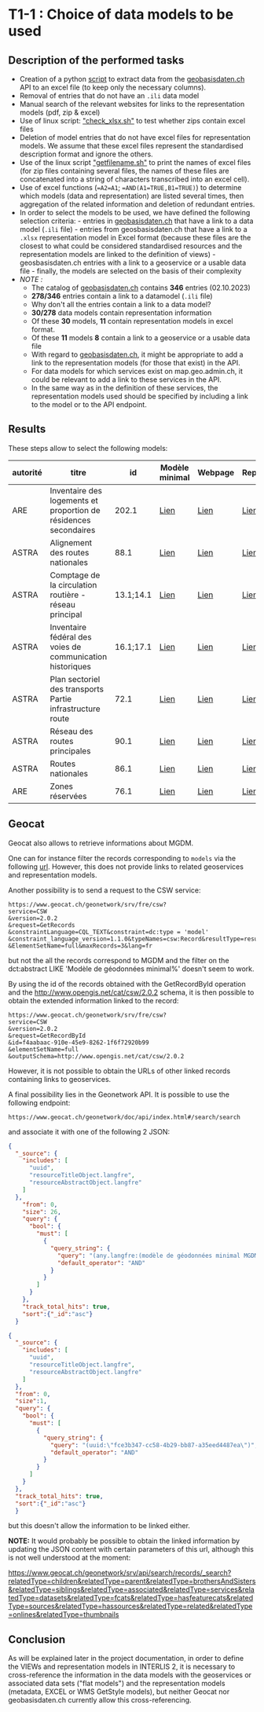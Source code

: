 # T1-1 : Choice of data models to be used

## Description of the performed tasks

- Creation of a python [script](https://github.com/MediaComem/FGDM4GS/blob/main/WP1/T1-1/geobasisdaten_api.py) to extract data from the [geobasisdaten.ch](https://geobasisdaten.ch/api/v1/redoc/) API to an excel file (to keep only the necessary columns).
- Removal of entries that do not have an `.ili` data model 
- Manual search of the relevant websites for links to the representation models (pdf, zip & excel)
- Use of linux script: ["check_xlsx.sh"](https://github.com/MediaComem/FGDM4GS/blob/main/WP1/T1-1/check_xlsx.sh) to test whether zips contain excel files
- Deletion of model entries that do not have excel files for representation models. We assume that these excel files represent the standardised description format and ignore the others.
- Use of the linux script ["getfilename.sh"](https://github.com/MediaComem/FGDM4GS/blob/main/WP1/T1-1/getfilename.sh) to print the names of excel files (for zip files containing several files, the names of these files are concatenated into a string of characters transcribed into an excel cell).
- Use of excel functions (`=A2=A1`; `=AND(A1=TRUE,B1=TRUE)`) to determine which models (data and representation) are listed several times, then aggregation of the related information and deletion of redundant entries.
- In order to select the models to be used, we have defined the following selection criteria:
      - entries in [geobasisdaten.ch](https://geobasisdaten.ch/) that have a link to a data model (`.ili` file)
      - entries from geosbasisdaten.ch that have a link to a `.xlsx` representation model in Excel format (because these files are the closest to what could be considered standardised resources and the representation models are linked to the definition of views)
      - geosbasisdaten.ch entries with a link to a geoservice or a usable data file
      - finally, the models are selected on the basis of their complexity
- _NOTE :_
    - The catalog of [geobasisdaten.ch](https://geobasisdaten.ch/) contains **346** entries (02.10.2023)
    - **278/346** entries contain a link to a datamodel (`.ili` file)
    - Why don't all the entries contain a link to a data model?
    - **30/278** data models contain representation information
    - Of these **30** models, **11** contain representation models in excel format.
    - Of these **11** models **8** contain a link to a geoservice or a usable data file
    - With regard to [geobasisdaten.ch](https://geobasisdaten.ch/), it might be appropriate to add a link to the representation models (for those that exist) in the API.
    - For data models for which services exist on map.geo.admin.ch, it could be relevant to add a link to these services in the API.
    - In the same way as in the definition of these services, the representation models used should be specified by including a link to the model or to the API endpoint.
## Results

These steps allow to select the following models:

| autorité | titre | id | Modèle minimal | Webpage | Représentation | Format | GetLegendGraphic | GetStyle | Complexité |
| --- | --- | --- | --- | --- | --- | --- | --- | --- | --- |
| ARE | Inventaire des logements et proportion de résidences secondaires | 202.1 | [Lien](https://models.geo.admin.ch/ARE/HousingInventory_V1.ili) | [Lien](https://www.are.admin.ch/are/fr/home/developpement-et-amenagement-du-territoire/bases-et-donnees/modeles-de-geodonnees-minimaux/wohnungsinventar.html) | [Lien](https://www.are.admin.ch/dam/are/fr/dokumente/raumplanung/rep_catalogue_mgdm_id_202_v1.xlsx.download.xlsx/RepresentationCatalogue-MGDM-ID-202-V1.xlsx) | xlsx | [Lien](https://wms.geo.admin.ch/?VERSION=1.3.0&SERVICE=WMS&REQUEST=GetLegendGraphic&SLD_VERSION=1.1.0&LAYER=ch.are.wohnungsinventar-zweitwohnungsanteil&FORMAT=image/png&STYLE=default&LANG=fr) | [Lien](https://wms.geo.admin.ch/?REQUEST=GetStyles&LAYERS=ch.are.wohnungsinventar-zweitwohnungsanteil&SERVICE=WMS&VERSION=1.3.0) |-|
| ASTRA | Alignement des routes nationales | 88.1 | [Lien](https://models.geo.admin.ch/ASTRA/BuildingLinesForMotorways_V2_2.ili) | [Lien](https://www.astra.admin.ch/astra/fr/home/services/weitere-bereiche/geoinformation/geodonnees-de-base/cadastre-rdppf.html) | [Lien](https://www.astra.admin.ch/dam/astra/fr/dokumente/Geoinformation/088_MGDM_Baulinien_Nationalstrassen_Darstellungskatalog.xlsx.download.xlsx/088_MGDM_Baulinien_Nationalstrassen_Darstellungskatalog_V2_1.xlsx) | xlsx | [Lien](https://wms.geo.admin.ch/?VERSION=1.3.0&SERVICE=WMS&REQUEST=GetLegendGraphic&SLD_VERSION=1.1.0&LAYER=ch.astra.baulinien-nationalstrassen&FORMAT=image/png&STYLE=default&LANG=fr) | [Lien](https://wms.geo.admin.ch/?REQUEST=GetStyles&LAYERS=ch.astra.baulinien-nationalstrassen&SERVICE=WMS&VERSION=1.3.0) |-|
| ASTRA | Comptage de la circulation routière - réseau principal | 13.1;14.1 | [Lien](https://models.geo.admin.ch/ASTRA/RoadTrafficCensus_V1_1.ili) | [Lien](https://www.astra.admin.ch/astra/fr/home/services/weitere-bereiche/geoinformation/geodonnees-de-base/comptage-de-la-circulation-routiere.html) | [Lien](https://www.astra.admin.ch/dam/astra/fr/dokumente/Geoinformation/datenkatalog_strassenverkehrszaehlung.xlsx.download.xlsx/013_014_MGDM_Strassenverkehrszaehlung_Darstellungskatalog_V1.xlsx) | xlsx | [Lien](https://wms.geo.admin.ch/?VERSION=1.3.0&SERVICE=WMS&REQUEST=GetLegendGraphic&SLD_VERSION=1.1.0&LAYER=ch.astra.strassenverkehrszaehlung-uebergeordnet&FORMAT=image/png&STYLE=default&LANG=fr) | [Lien](https://wms.geo.admin.ch/?REQUEST=GetStyles&LAYERS=ch.astra.strassenverkehrszaehlung-uebergeordnet&SERVICE=WMS&VERSION=1.3.0) |-|
| ASTRA | Inventaire fédéral des voies de communication historiques | 16.1;17.1 | [Lien](https://models.geo.admin.ch/ASTRA/IVS_V2_1.ili) | [Lien](https://www.astra.admin.ch/astra/fr/home/services/weitere-bereiche/geoinformation/geodonnees-de-base/voies-de-communication-historiques.html) | [Lien](https://www.astra.admin.ch/dam/astra/fr/dokumente/Geoinformation/darstellungskatalog_historische-verkehrswege.xlsx.download.xlsx/MGDM_Historische_Verkehrswege_Darstellungskatalog_V2_1.xlsx) | xlsx | [Lien](https://wms.geo.admin.ch/?VERSION=1.3.0&SERVICE=WMS&REQUEST=GetLegendGraphic&SLD_VERSION=1.1.0&LAYER=ch.astra.ivs-nat&FORMAT=image/png&STYLE=default&LANG=fr) | [Lien](https://wms.geo.admin.ch/?REQUEST=GetStyles&LAYERS=ch.astra.ivs-nat&SERVICE=WMS&VERSION=1.3.0) |+|
| ASTRA | Plan sectoriel des transports Partie infrastructure route | 72.1 | [Lien](https://models.geo.admin.ch/ASTRA/SectoralPlanForRoadInfrastructure_V1_4.ili) | [Lien](https://www.astra.admin.ch/astra/fr/home/services/weitere-bereiche/geoinformation/geodonnees-de-base/plan-sectoriel-des-transports--partie-infrastructure-routiere.html) | [Lien](https://www.astra.admin.ch/dam/astra/fr/dokumente/Geoinformation/Darstellungskatalog_Sachplan_Verkehr-Teil_Infrastruktur_Strasse.xlsx.download.xlsx/072_MGDM_SIN_Darstellungskatalog_V1_4.xlsx) | xlsx | [Lien](https://wms.geo.admin.ch/?VERSION=1.3.0&SERVICE=WMS&REQUEST=GetLegendGraphic&SLD_VERSION=1.1.0&LAYER=ch.astra.sachplan-infrastruktur-strasse_kraft&FORMAT=image/png&STYLE=default&LANG=fr) | [Lien](https://wms.geo.admin.ch/?REQUEST=GetStyles&LAYERS=ch.astra.sachplan-infrastruktur-strasse_kraft&SERVICE=WMS&VERSION=1.3.0) |+|
| ASTRA | Réseau des routes principales | 90.1 | [Lien](https://models.geo.admin.ch/ASTRA/MainRoads_V1_1.ili) | [Lien](https://www.astra.admin.ch/astra/fr/home/services/weitere-bereiche/geoinformation/geodonnees-de-base/reseau-des-routes-principales.html) | [Lien](https://www.astra.admin.ch/dam/astra/fr/dokumente/Geoinformation/darstellungskatalog_hautpstrassennetz.xlsx.download.xlsx/090_MGDM_Hauptstrassennetz_Darstellungskatalog_V1_1.xlsx) | xlsx | [Lien](https://wms.geo.admin.ch/?VERSION=1.3.0&SERVICE=WMS&REQUEST=GetLegendGraphic&SLD_VERSION=1.1.0&LAYER=ch.astra.hauptstrassennetz&FORMAT=image/png&STYLE=default&LANG=fr) | [Lien](https://wms.geo.admin.ch/?REQUEST=GetStyles&LAYERS=ch.astra.hauptstrassennetz&SERVICE=WMS&VERSION=1.3.0) |-|
| ASTRA | Routes nationales | 86.1 | [Lien](http://models.geo.admin.ch/ASTRA/Axis_V1_1.ili) | [Lien](https://www.astra.admin.ch/astra/fr/home/services/weitere-bereiche/geoinformation/geodonnees-de-base/reseau-des-routes-nationales.html) | [Lien](https://www.astra.admin.ch/dam/astra/fr/dokumente/Geoinformation/darstellungskatalog-nationalstrassennetz.xlsx.download.xlsx/Catalogue%20de%20pr%C3%A9sentation%20-%20R%C3%A9seau%20des%20routes%20nationales%20.xlsx) | xlsx | [Lien](https://wms.geo.admin.ch/?VERSION=1.3.0&SERVICE=WMS&REQUEST=GetLegendGraphic&SLD_VERSION=1.1.0&LAYER=ch.astra.nationalstrassenachsen&FORMAT=image/png&STYLE=default&LANG=fr) | [Lien](https://wms.geo.admin.ch/?REQUEST=GetStyles&LAYERS=ch.astra.nationalstrassenachsen&SERVICE=WMS&VERSION=1.3.0) |+|
| ARE | Zones réservées | 76.1 | [Lien](https://models.geo.admin.ch/ARE/Zones_reservees_V1_1.ili) | [Lien](https://www.are.admin.ch/are/fr/home/developpement-et-amenagement-du-territoire/bases-et-donnees/modeles-de-geodonnees-minimaux/Planungszonen.html) | [Lien](https://www.are.admin.ch/dam/are/fr/dokumente/grundlagen/dokumente/darstellungskatalog_mgdm_id_76_v1_1.xlsx.download.xlsx/CatalogueDeRepresentation-MGDM-ID-76-V1_1.xlsx) | xlsx | [Lien](https://geodienste.ch/db/planungszonen_v1_0_0/fra?SERVICE=WMS&VERSION=1.3.0&REQUEST=GetLegendGraphic&SLD_VERSION=1.1.0&LAYER=planungszone&FORMAT=image/png&STYLE=default&LANG=fr) | [Lien](https://geodienste.ch/db/planungszonen_v1_0_0/fra?LAYERS=planungszone&REQUEST=GetStyles&SERVICE=WMS&VERSION=1.3.0) |+|

<!-- In addition to these results, we have also identified the following model that could be used in this project:

- [Hazard_Mapping_V1_3.ili](https://models.geo.admin.ch/BAFU/Hazard_Mapping_V1_3.ili) -->

## Geocat

Geocat also allows to retrieve informations about MGDM.

One can for instance filter the records corresponding to `models` via the following [url](https://www.geocat.ch/geonetwork/srv/eng/catalog.search#/search?query_string=%7B%22resourceType%22:%20%7B%22model%22:%20true%7D%7D). However, this does not provide links to related geoservices and representation models.

Another possibility is to send a request to the CSW service:

```
https://www.geocat.ch/geonetwork/srv/fre/csw?
service=CSW
&version=2.0.2
&request=GetRecords
&constraintLanguage=CQL_TEXT&constraint=dc:type = 'model'
&constraint_language_version=1.1.0&typeNames=csw:Record&resultType=results
&ElementSetName=full&maxRecords=3&lang=fr
```

but not the all the records correspond to MGDM and the filter on the dct:abstract LIKE 'Modèle de géodonnées minimal%' doesn't seem to work.

By using the id of the records obtained with the GetRecordById operation and the http://www.opengis.net/cat/csw/2.0.2 schema, it is then possible to obtain the extended information linked to the record:

```
https://www.geocat.ch/geonetwork/srv/fre/csw?
service=CSW
&version=2.0.2
&request=GetRecordById
&id=f4aabaac-910e-45e9-8262-1f6f72920b99
&elementSetName=full
&outputSchema=http://www.opengis.net/cat/csw/2.0.2
```

However, it is not possible to obtain the URLs of other linked records containing links to geoservices.

A final possibility lies in the Geonetwork API. It is possible to use the following endpoint:

`https://www.geocat.ch/geonetwork/doc/api/index.html#/search/search`

and associate it with one of the following 2 JSON:

```json
{
  "_source": {
    "includes": [
      "uuid",
      "resourceTitleObject.langfre",
      "resourceAbstractObject.langfre"
    ]
  },  
    "from": 0,
    "size": 26,
    "query": {
      "bool": {
        "must": [
          {
            "query_string": {
              "query": "(any.langfre:(modèle de géodonnées minimal MGDM) OR any.common:(modèle de géodonnées minimal MGDM) OR resourceTitleObject.langfre:(modèle de géodonnées minimal MGDM)^2 OR resourceTitleObject.\\*:\"modèle de géodonnées minimal MGDM\"^6)AND (resourceType:\"service\")",
              "default_operator": "AND"
            }
          }
        ]
      }
    },
    "track_total_hits": true,
    "sort":{"_id":"asc"}
  }
```

```json
{
  "_source": {
    "includes": [
      "uuid",
      "resourceTitleObject.langfre",
      "resourceAbstractObject.langfre"
    ]
  },
  "from": 0,
  "size":1,
  "query": {
    "bool": {
      "must": [
        {
          "query_string": {
            "query": "(uuid:\"fce3b347-cc58-4b29-bb87-a35eed4487ea\")",
            "default_operator": "AND"
          }
        }
      ]
    }
  },
  "track_total_hits": true,
  "sort":{"_id":"asc"}
  }
```

but this doesn't allow the information to be linked either. 

__NOTE:__ It would probably be possible to obtain the linked information by updating the JSON content with certain parameters of this url, although this is not well understood at the moment:

https://www.geocat.ch/geonetwork/srv/api/search/records/_search?relatedType=children&relatedType=parent&relatedType=brothersAndSisters&relatedType=siblings&relatedType=associated&relatedType=services&relatedType=datasets&relatedType=fcats&relatedType=hasfeaturecats&relatedType=sources&relatedType=hassources&relatedType=related&relatedType=onlines&relatedType=thumbnails

## Conclusion

As will be explained later in the project documentation, in order to define the VIEWs and representation models in INTERLIS 2, it is necessary to cross-reference the information in the data models with the geoservices or associated data sets ("flat models") and the representation models (metadata, EXCEL or WMS GetStyle models), but neither Geocat nor geobasisdaten.ch currently allow this cross-referencing.